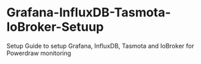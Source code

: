 # Grafana-InfluxDB-Tasmota-IoBroker-Setuup
Setup Guide to setup Grafana, InfluxDB, Tasmota and IoBroker for Powerdraw monitoring
